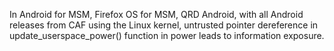 In Android for MSM, Firefox OS for MSM, QRD Android, with all Android releases from CAF using the Linux kernel, untrusted pointer dereference in update_userspace_power() function in power leads to information exposure.